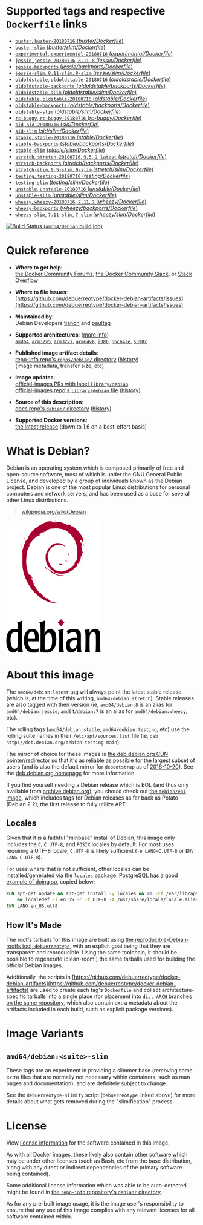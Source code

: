 <!--

********************************************************************************

WARNING:

    DO NOT EDIT "debian/README.md"

    IT IS AUTO-GENERATED

    (from the other files in "debian/" combined with a set of templates)

********************************************************************************

-->

# Supported tags and respective `Dockerfile` links

-	[`buster`, `buster-20180716` (*buster/Dockerfile*)](https://github.com/debuerreotype/docker-debian-artifacts/blob/4d7d3902589728ef78ae36003e30e3f67efdbc3e/buster/Dockerfile)
-	[`buster-slim` (*buster/slim/Dockerfile*)](https://github.com/debuerreotype/docker-debian-artifacts/blob/4d7d3902589728ef78ae36003e30e3f67efdbc3e/buster/slim/Dockerfile)
-	[`experimental`, `experimental-20180716` (*experimental/Dockerfile*)](https://github.com/debuerreotype/docker-debian-artifacts/blob/4d7d3902589728ef78ae36003e30e3f67efdbc3e/experimental/Dockerfile)
-	[`jessie`, `jessie-20180716`, `8.11`, `8` (*jessie/Dockerfile*)](https://github.com/debuerreotype/docker-debian-artifacts/blob/4d7d3902589728ef78ae36003e30e3f67efdbc3e/jessie/Dockerfile)
-	[`jessie-backports` (*jessie/backports/Dockerfile*)](https://github.com/debuerreotype/docker-debian-artifacts/blob/4d7d3902589728ef78ae36003e30e3f67efdbc3e/jessie/backports/Dockerfile)
-	[`jessie-slim`, `8.11-slim`, `8-slim` (*jessie/slim/Dockerfile*)](https://github.com/debuerreotype/docker-debian-artifacts/blob/4d7d3902589728ef78ae36003e30e3f67efdbc3e/jessie/slim/Dockerfile)
-	[`oldoldstable`, `oldoldstable-20180716` (*oldoldstable/Dockerfile*)](https://github.com/debuerreotype/docker-debian-artifacts/blob/4d7d3902589728ef78ae36003e30e3f67efdbc3e/oldoldstable/Dockerfile)
-	[`oldoldstable-backports` (*oldoldstable/backports/Dockerfile*)](https://github.com/debuerreotype/docker-debian-artifacts/blob/4d7d3902589728ef78ae36003e30e3f67efdbc3e/oldoldstable/backports/Dockerfile)
-	[`oldoldstable-slim` (*oldoldstable/slim/Dockerfile*)](https://github.com/debuerreotype/docker-debian-artifacts/blob/4d7d3902589728ef78ae36003e30e3f67efdbc3e/oldoldstable/slim/Dockerfile)
-	[`oldstable`, `oldstable-20180716` (*oldstable/Dockerfile*)](https://github.com/debuerreotype/docker-debian-artifacts/blob/4d7d3902589728ef78ae36003e30e3f67efdbc3e/oldstable/Dockerfile)
-	[`oldstable-backports` (*oldstable/backports/Dockerfile*)](https://github.com/debuerreotype/docker-debian-artifacts/blob/4d7d3902589728ef78ae36003e30e3f67efdbc3e/oldstable/backports/Dockerfile)
-	[`oldstable-slim` (*oldstable/slim/Dockerfile*)](https://github.com/debuerreotype/docker-debian-artifacts/blob/4d7d3902589728ef78ae36003e30e3f67efdbc3e/oldstable/slim/Dockerfile)
-	[`rc-buggy`, `rc-buggy-20180716` (*rc-buggy/Dockerfile*)](https://github.com/debuerreotype/docker-debian-artifacts/blob/4d7d3902589728ef78ae36003e30e3f67efdbc3e/rc-buggy/Dockerfile)
-	[`sid`, `sid-20180716` (*sid/Dockerfile*)](https://github.com/debuerreotype/docker-debian-artifacts/blob/4d7d3902589728ef78ae36003e30e3f67efdbc3e/sid/Dockerfile)
-	[`sid-slim` (*sid/slim/Dockerfile*)](https://github.com/debuerreotype/docker-debian-artifacts/blob/4d7d3902589728ef78ae36003e30e3f67efdbc3e/sid/slim/Dockerfile)
-	[`stable`, `stable-20180716` (*stable/Dockerfile*)](https://github.com/debuerreotype/docker-debian-artifacts/blob/4d7d3902589728ef78ae36003e30e3f67efdbc3e/stable/Dockerfile)
-	[`stable-backports` (*stable/backports/Dockerfile*)](https://github.com/debuerreotype/docker-debian-artifacts/blob/4d7d3902589728ef78ae36003e30e3f67efdbc3e/stable/backports/Dockerfile)
-	[`stable-slim` (*stable/slim/Dockerfile*)](https://github.com/debuerreotype/docker-debian-artifacts/blob/4d7d3902589728ef78ae36003e30e3f67efdbc3e/stable/slim/Dockerfile)
-	[`stretch`, `stretch-20180716`, `9.5`, `9`, `latest` (*stretch/Dockerfile*)](https://github.com/debuerreotype/docker-debian-artifacts/blob/4d7d3902589728ef78ae36003e30e3f67efdbc3e/stretch/Dockerfile)
-	[`stretch-backports` (*stretch/backports/Dockerfile*)](https://github.com/debuerreotype/docker-debian-artifacts/blob/4d7d3902589728ef78ae36003e30e3f67efdbc3e/stretch/backports/Dockerfile)
-	[`stretch-slim`, `9.5-slim`, `9-slim` (*stretch/slim/Dockerfile*)](https://github.com/debuerreotype/docker-debian-artifacts/blob/4d7d3902589728ef78ae36003e30e3f67efdbc3e/stretch/slim/Dockerfile)
-	[`testing`, `testing-20180716` (*testing/Dockerfile*)](https://github.com/debuerreotype/docker-debian-artifacts/blob/4d7d3902589728ef78ae36003e30e3f67efdbc3e/testing/Dockerfile)
-	[`testing-slim` (*testing/slim/Dockerfile*)](https://github.com/debuerreotype/docker-debian-artifacts/blob/4d7d3902589728ef78ae36003e30e3f67efdbc3e/testing/slim/Dockerfile)
-	[`unstable`, `unstable-20180716` (*unstable/Dockerfile*)](https://github.com/debuerreotype/docker-debian-artifacts/blob/4d7d3902589728ef78ae36003e30e3f67efdbc3e/unstable/Dockerfile)
-	[`unstable-slim` (*unstable/slim/Dockerfile*)](https://github.com/debuerreotype/docker-debian-artifacts/blob/4d7d3902589728ef78ae36003e30e3f67efdbc3e/unstable/slim/Dockerfile)
-	[`wheezy`, `wheezy-20180716`, `7.11`, `7` (*wheezy/Dockerfile*)](https://github.com/debuerreotype/docker-debian-artifacts/blob/4d7d3902589728ef78ae36003e30e3f67efdbc3e/wheezy/Dockerfile)
-	[`wheezy-backports` (*wheezy/backports/Dockerfile*)](https://github.com/debuerreotype/docker-debian-artifacts/blob/4d7d3902589728ef78ae36003e30e3f67efdbc3e/wheezy/backports/Dockerfile)
-	[`wheezy-slim`, `7.11-slim`, `7-slim` (*wheezy/slim/Dockerfile*)](https://github.com/debuerreotype/docker-debian-artifacts/blob/4d7d3902589728ef78ae36003e30e3f67efdbc3e/wheezy/slim/Dockerfile)

[![Build Status](https://doi-janky.infosiftr.net/job/multiarch/job/amd64/job/debian/badge/icon) (`amd64/debian` build job)](https://doi-janky.infosiftr.net/job/multiarch/job/amd64/job/debian/)

# Quick reference

-	**Where to get help**:  
	[the Docker Community Forums](https://forums.docker.com/), [the Docker Community Slack](https://blog.docker.com/2016/11/introducing-docker-community-directory-docker-community-slack/), or [Stack Overflow](https://stackoverflow.com/search?tab=newest&q=docker)

-	**Where to file issues**:  
	[https://github.com/debuerreotype/docker-debian-artifacts/issues](https://github.com/debuerreotype/docker-debian-artifacts/issues)

-	**Maintained by**:  
	Debian Developers [tianon](https://qa.debian.org/developer.php?login=tianon) and [paultag](https://qa.debian.org/developer.php?login=paultag)

-	**Supported architectures**: ([more info](https://github.com/docker-library/official-images#architectures-other-than-amd64))  
	[`amd64`](https://hub.docker.com/r/amd64/debian/), [`arm32v5`](https://hub.docker.com/r/arm32v5/debian/), [`arm32v7`](https://hub.docker.com/r/arm32v7/debian/), [`arm64v8`](https://hub.docker.com/r/arm64v8/debian/), [`i386`](https://hub.docker.com/r/i386/debian/), [`ppc64le`](https://hub.docker.com/r/ppc64le/debian/), [`s390x`](https://hub.docker.com/r/s390x/debian/)

-	**Published image artifact details**:  
	[repo-info repo's `repos/debian/` directory](https://github.com/docker-library/repo-info/blob/master/repos/debian) ([history](https://github.com/docker-library/repo-info/commits/master/repos/debian))  
	(image metadata, transfer size, etc)

-	**Image updates**:  
	[official-images PRs with label `library/debian`](https://github.com/docker-library/official-images/pulls?q=label%3Alibrary%2Fdebian)  
	[official-images repo's `library/debian` file](https://github.com/docker-library/official-images/blob/master/library/debian) ([history](https://github.com/docker-library/official-images/commits/master/library/debian))

-	**Source of this description**:  
	[docs repo's `debian/` directory](https://github.com/docker-library/docs/tree/master/debian) ([history](https://github.com/docker-library/docs/commits/master/debian))

-	**Supported Docker versions**:  
	[the latest release](https://github.com/docker/docker-ce/releases/latest) (down to 1.6 on a best-effort basis)

# What is Debian?

Debian is an operating system which is composed primarily of free and open-source software, most of which is under the GNU General Public License, and developed by a group of individuals known as the Debian project. Debian is one of the most popular Linux distributions for personal computers and network servers, and has been used as a base for several other Linux distributions.

> [wikipedia.org/wiki/Debian](https://en.wikipedia.org/wiki/Debian)

![logo](https://raw.githubusercontent.com/docker-library/docs/b449be7df57e9ed9086bb5821bfb5d6cdc5d67a4/debian/logo.png)

# About this image

The `amd64/debian:latest` tag will always point the latest stable release (which is, at the time of this writing, `amd64/debian:stretch`). Stable releases are also tagged with their version (ie, `amd64/debian:8` is an alias for `amd64/debian:jessie`, `amd64/debian:7` is an alias for `amd64/debian:wheezy`, etc).

The rolling tags (`amd64/debian:stable`, `amd64/debian:testing`, etc) use the rolling suite names in their `/etc/apt/sources.list` file (ie, `deb http://deb.debian.org/debian testing main`).

The mirror of choice for these images is [the deb.debian.org CDN pointer/redirector](https://deb.debian.org) so that it's as reliable as possible for the largest subset of users (and is also the default mirror for `debootstrap` as of [2016-10-20](https://anonscm.debian.org/cgit/d-i/debootstrap.git/commit/?id=9e8bc60ad1ccf3a25ce7890526b70059f3e770de)). See the [deb.debian.org homepage](https://deb.debian.org) for more information.

If you find yourself needing a Debian release which is EOL (and thus only available from [archive.debian.org](http://archive.debian.org)), you should check out [the `debian/eol` image](https://hub.docker.com/r/debian/eol/), which includes tags for Debian releases as far back as Potato (Debian 2.2), the first release to fully utilize APT.

## Locales

Given that it is a faithful "minbase" install of Debian, this image only includes the `C`, `C.UTF-8`, and `POSIX` locales by default. For most uses requiring a UTF-8 locale, `C.UTF-8` is likely sufficient (`-e LANG=C.UTF-8` or `ENV LANG C.UTF-8`).

For uses where that is not sufficient, other locales can be installed/generated via the `locales` package. [PostgreSQL has a good example of doing so](https://github.com/docker-library/postgres/blob/69bc540ecfffecce72d49fa7e4a46680350037f9/9.6/Dockerfile#L21-L24), copied below:

```dockerfile
RUN apt-get update && apt-get install -y locales && rm -rf /var/lib/apt/lists/* \
	&& localedef -i en_US -c -f UTF-8 -A /usr/share/locale/locale.alias en_US.UTF-8
ENV LANG en_US.utf8
```

## How It's Made

The rootfs tarballs for this image are built using [the reproducible-Debian-rootfs tool, `debuerreotype`](https://github.com/debuerreotype/debuerreotype), with an explicit goal being that they are transparent and reproducible. Using the same toolchain, it should be possible to regenerate (clean-room!) the same tarballs used for building the official Debian images.

Additionally, the scripts in [https://github.com/debuerreotype/docker-debian-artifacts](https://github.com/debuerreotype/docker-debian-artifacts) are used to create each tag's `Dockerfile` and collect architecture-specific tarballs into a single place (for placement into [`dist-ARCH` branches on the same repository](https://github.com/debuerreotype/docker-debian-artifacts/branches), which also contain extra metadata about the artifacts included in each build, such as explicit package versions).

# Image Variants

## `amd64/debian:<suite>-slim`

These tags are an experiment in providing a slimmer base (removing some extra files that are normally not necessary within containers, such as man pages and documentation), and are definitely subject to change.

See the `debuerreotype-slimify` script (`debuerreotype` linked above) for more details about what gets removed during the "slimification" process.

# License

View [license information](https://www.debian.org/social_contract#guidelines) for the software contained in this image.

As with all Docker images, these likely also contain other software which may be under other licenses (such as Bash, etc from the base distribution, along with any direct or indirect dependencies of the primary software being contained).

Some additional license information which was able to be auto-detected might be found in [the `repo-info` repository's `debian/` directory](https://github.com/docker-library/repo-info/tree/master/repos/debian).

As for any pre-built image usage, it is the image user's responsibility to ensure that any use of this image complies with any relevant licenses for all software contained within.

